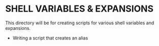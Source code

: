 # SHELL VARIABLES & EXPANSIONS

This directory will be for creating scripts for various shell variables and expansions.
 * Writing a script that creates an alias

